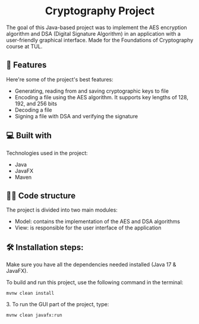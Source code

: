 <h1 align="center" id="title">Cryptography Project</h1>

<p id="description">The goal of this Java-based project was to implement the AES encryption algorithm and DSA (Digital Signature Algorithm) in an application with a user-friendly graphical interface. Made for the Foundations of Cryptography course at TUL.</p>

  
  
<h2>🧐 Features</h2>

Here're some of the project's best features:

*   Generating, reading from and saving cryptographic keys to file
*   Encoding a file using the AES algorithm. It supports key lengths of 128, 192, and 256 bits
*   Decoding a file
*   Signing a file with DSA and verifying the signature

<h2>💻 Built with</h2>

Technologies used in the project:

* Java
* JavaFX
* Maven

<h2>🧑‍💻 Code structure</h2> 

The project is divided into two main modules:

* Model: contains the implementation of the AES and DSA algorithms
* View: is responsible for the user interface of the application

<h2>🛠️ Installation steps:</h2>

Make sure you have all the dependencies needed installed (Java 17 & JavaFX).

<p>To build and run this project, use the following command in the terminal:</p>

```
mvnw clean install 
```

<p>3. To run the GUI part of the project, type:</p>

```
mvnw clean javafx:run
```
